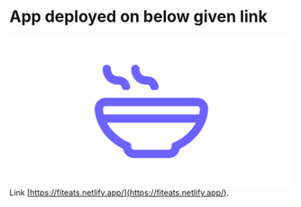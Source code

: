 # App deployed on below given link

![FitEats](https://raw.githubusercontent.com/dasarwarshubham/FitEats-Recipe-App/master/public/fiteatcard.png)
Link [https://fiteats.netlify.app/](https://fiteats.netlify.app/).
